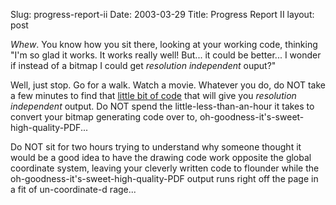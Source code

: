 Slug: progress-report-ii
Date: 2003-03-29
Title: Progress Report II
layout: post

*Whew*. You know how you sit there, looking at your working code, thinking &quot;I&#39;m so glad it works. It works really well! But... it could be better... I wonder if instead of a bitmap I could get <i>*resolution independent*</i> ouput?&quot;

Well, just stop. Go for a walk. Watch a movie. Whatever you do, do NOT take a few minutes to find that <a href="http://piddle.sourceforge.net">little bit of code</a> that will give you <i>*resolution independent*</i> output. Do NOT spend the little-less-than-an-hour it takes to convert your bitmap generating code over to, oh-goodness-it&#39;s-sweet-high-quality-PDF...

Do NOT sit for two hours trying to understand why someone thought it would be a good idea to have the drawing code work opposite the global coordinate system, leaving your cleverly written code to flounder while the oh-goodness-it&#39;s-sweet-high-quality-PDF output runs right off the page in a fit of un-coordinate-d rage...
